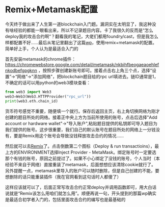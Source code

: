 # Remix+Metamask配置

今天终于做出来了人生第一道blockchain入门题。漏洞实在太明显了，我这种没有啥经验的都能一眼看出来，所以不记录题目内容。卡了我很久的反而是“怎么deploy我的攻击合约啊“？翻看我的笔记，大佬们都用foundry/cast，但是我怎么样都配置不好……最后从笔记里翻出了这篇[wp](https://github.com/skabdulhaq/CTF-learnings/blob/main/CTF-writeups/BytesbanditCTF/blockchain-GuessTheName.md)，使用remix+metamask的配置。简单好上手，个人认为是最适合入门的

首先安装metamask的chrome插件： https://chromewebstore.google.com/detail/metamask/nkbihfbeogaeaoehlefnkodbefgpgknn ，按照步骤创建新账号即可。接着点击右上角三个点，选择“设置”->“网络”->"添加网络"，把blockchain题目给的rpc url填进去。链ID通常是1，不确定的话可以用python的web3模块查看：
```py
from web3 import Web3
web3=Web3(Web3.HTTPProvider("rpc_url"))
print(web3.eth.chain_id)
```
货币符号感觉不重要，随便填一个就行。保存后返回主页，右上角切换网络为刚才创建的题目所处的网络。接着正中央上方为当前所使用的账号，点击后选择"Add account or hardware wallet"->"导入账户",粘贴题目提供的私钥即可导入题目为我们提供的账号。这步很重要，我们自己的默认账号在题目所处的网络上一分钱没有，要是Remix用这个账号会导致没钱释放攻击合约的情况……

然后就可以去[Remix](https://remix.ethereum.org)了。点击倒数第二个图标（Deploy & run transactioins），最上方的ENVIRONMENT选择Inject Provider - MetaMask。绑定账号时一定要选那个有钱的账号，原因之前提过了。如果不小心绑定了没钱的账号，个人当时（本经验不来自于网络）直接重装了metamask，后面想想应该清除cookie就行了。另外提醒一点，metamask里导入的账户可以随时删除，但是自己创建的不能，要想删除的话只能重装插件（我在官网看到这句话时人都傻了）

这样应该就可以了，后面正常写攻击合约正常deploy并调用函数即可，用大白话说就是“Remix该怎么用咱们就怎么用”。顺便再说一句，开头提到的那篇wp确实是最适合初学者入门的，包括里面攻击合约的编写也是最基础的